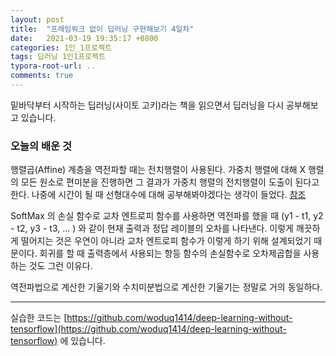 ```yaml
---
layout: post
title:  "프레임워크 없이 딥러닝 구현해보기 4일차"
date:   2021-03-19 19:35:17 +0800
categories: 1인_1프로젝트
tags: 딥러닝 1인1프로젝트
typora-root-url: ..
comments: true
---
```


밑바닥부터 시작하는 딥러닝(사이토 고키)라는 책을 읽으면서 딥러닝을 다시 공부해보고 있습니다. 



### 오늘의 배운 것

행렬곱(Affine) 계층을 역전파할 때는 전치행렬이 사용된다. 가중치 행렬에 대해 X 행렬의 모든 원소로 편미분을 진행하면 그 결과가 가중치 행렬의 전치행렬이 도출이 된다고 한다. 나중에 시간이 될 때 선형대수에 대해 공부해봐야겠다는 생각이 들었다. [참조](https://choosunsick.github.io/post/neural_network_backward_3/)

SoftMax 의 손실 함수로 교차 엔트로피 함수를 사용하면 역전파를 했을 때 (y1 - t1, y2 - t2, y3 - t3, ... ) 와 같이 현재 출력과 정답 레이블의 오차를 나타낸다. 이렇게 깨끗하게 떨어지는 것은 우연이 아니라 교차 엔트로피 함수가 이렇게 하기 위해 설계되었기 때문이다. 회귀를 할 때 출력층에서 사용되는 항등 함수의 손실함수로 오차제곱합을 사용하는 것도 그런 이유다.

역전파법으로 계산한 기울기와 수치미분법으로 계산한 기울기는 정말로 거의 동일하다.



------

실습한 코드는 [https://github.com/woduq1414/deep-learning-without-tensorflow](https://github.com/woduq1414/deep-learning-without-tensorflow) 에 있습니다.

